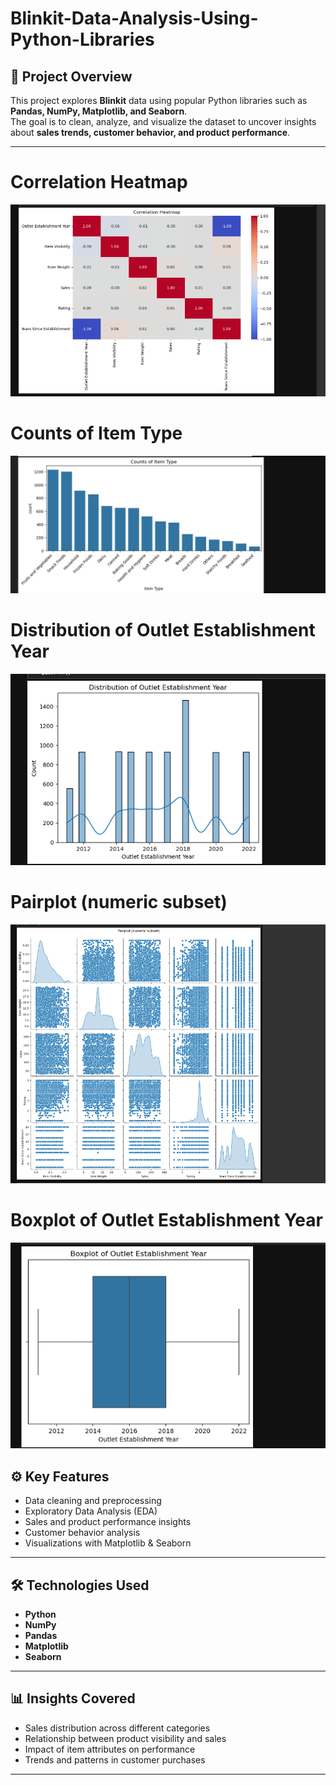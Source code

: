 # Blinkit-Data-Analysis-Using-Python-Libraries

## 📌 Project Overview  
This project explores **Blinkit** data using popular Python libraries such as **Pandas, NumPy, Matplotlib, and Seaborn**.  
The goal is to clean, analyze, and visualize the dataset to uncover insights about **sales trends, customer behavior, and product performance**.  

---

# Correlation Heatmap
![Correlation Heatmap](https://github.com/Jayesh-dev-glitch/Blinkit-Data-Analysis-Using-Python-Libraries/blob/main/Correlation%20Heatmap.png)
# Counts of Item Type
![Counts of Item Types](https://github.com/Jayesh-dev-glitch/Blinkit-Data-Analysis-Using-Python-Libraries/blob/main/Counts%20of%20Item%20Type.png)
# Distribution of Outlet Establishment Year
![Distribution of Outlet Establishment Year](https://github.com/Jayesh-dev-glitch/Blinkit-Data-Analysis-Using-Python-Libraries/blob/main/Distribution%20of%20Outlet%20Establishment%20Year.png)
# Pairplot (numeric subset)
![Pair Plot (Numeric Subset)](https://github.com/Jayesh-dev-glitch/Blinkit-Data-Analysis-Using-Python-Libraries/blob/main/Pairplot%20(numeric%20subset).png)
# Boxplot of Outlet Establishment Year
![Boxplot of Outlet Establishment Year](https://github.com/Jayesh-dev-glitch/Blinkit-Data-Analysis-Using-Python-Libraries/blob/main/Boxplot%20of%20Outlet%20Establishment%20Year.png)


## ⚙️ Key Features  
- Data cleaning and preprocessing  
- Exploratory Data Analysis (EDA)  
- Sales and product performance insights  
- Customer behavior analysis  
- Visualizations with Matplotlib & Seaborn  

---

## 🛠️ Technologies Used  
- **Python**  
- **NumPy**  
- **Pandas**  
- **Matplotlib**  
- **Seaborn**  

---

## 📊 Insights Covered  
- Sales distribution across different categories  
- Relationship between product visibility and sales  
- Impact of item attributes on performance  
- Trends and patterns in customer purchases  

---


